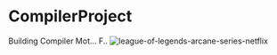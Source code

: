 # CompilerProject
Building Compiler Mot... F..
![league-of-legends-arcane-series-netflix](https://user-images.githubusercontent.com/50995165/143687832-cf99ff61-8985-4ad0-8b35-2b8d8c105214.jpg)
